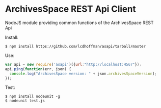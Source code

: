 ArchivesSpace REST Api Client
==================================

NodeJS module providing common functions of the ArchivesSpace REST Api

Install:

    $ npm install https://github.com/lcdhoffman/asapi/tarball/master

Use:

```javascript
var api = new require('asapi')({url:"http://localhost:4567"});
api.ping(function(err, json) {
  console.log("ArchivesSpace version: " + json.archivesSpaceVersion);
});
```

Test:

    $ npm install nodeunit -g
    $ nodeunit test.js




